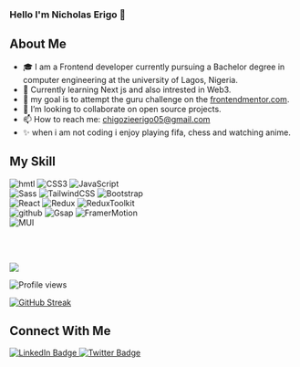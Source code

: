 ### Hello I'm Nicholas Erigo 👋

## About Me
  - 🎓 I am a Frontend developer currently pursuing a Bachelor degree in computer engineering at the university of Lagos, Nigeria.
  - 🌱 Currently learning Next js and also intrested in Web3.
  - 🎯 my goal is to attempt the guru challenge on the [frontendmentor.com](https://www.frontendmentor.io/challenges?difficulties=5).
  - 👯 I’m looking to collaborate on open source projects.
  - 📫 How to reach me: [chigozieerigo05@gmail.com](mailto:chigozieerigo05@gmail.com)
  - ✨ when i am not coding i enjoy playing fifa, chess and watching anime.
  
## My Skill
 ![hmtl](https://img.shields.io/badge/HTML5-E34F26?style=for-the-badge&logo=HTML5&logoColor=white)
 ![CSS3](https://img.shields.io/badge/CSS3-1572B6?style=for-the-badge&logo=CSS3&logoColor=white)
 ![JavaScript](https://img.shields.io/badge/JavaScript-F7DF1E?style=for-the-badge&logo=JavaScript&logoColor=black)
 <br />
 ![Sass](https://img.shields.io/badge/Sass-CC6699?style=for-the-badge&logo=Sass&logoColor=white)
 ![TailwindCSS](https://img.shields.io/badge/TailwindCSS-06B6D4?style=for-the-badge&logo=TailwindCSS&logoColor=white)
 ![Bootstrap](https://img.shields.io/badge/Bootstrap-7952B3?style=for-the-badge&logo=Bootstrap&logoColor=white)
 <br />
 ![React](https://img.shields.io/badge/React-61DAFB?style=for-the-badge&logo=React&logoColor=black)
 ![Redux](https://img.shields.io/badge/Redux-764ABC?style=for-the-badge&logo=Redux&logoColor=white)
 ![ReduxToolkit](https://img.shields.io/badge/ReduxToolkit-764ABC?style=for-the-badge&logo=Redux&logoColor=white)
 <br />
 ![github](https://img.shields.io/badge/GitHub-000000?style=for-the-badge&logo=GitHub&logoColor=white)
 ![Gsap](https://img.shields.io/badge/Gsap-88CE02?style=for-the-badge&logo=&logoColor=white)
 ![FramerMotion](https://img.shields.io/badge/FramerMotion-D112B9?style=for-the-badge&logo=&logoColor=white)
 <br />
 ![MUI](https://img.shields.io/badge/MUI-007FFF?style=for-the-badge&logo=MUI&logoColor=white)
 
 
  <br>
  <br>
  <p>
  <img src = "https://github-readme-stats.vercel.app/api?username=nick335&show_icons=true&theme=tokyonight&line_height=27">
</p>

![Profile views](https://gpvc.arturio.dev/nick335)

[![GitHub Streak](https://github-readme-streak-stats.herokuapp.com?user=nick335)](https://git.io/streak-stats)
 
 ## Connect With Me
 <div id="badges">
  <a href="https://www.linkedin.com/in/chigozie-erigo-435a4a248">
    <img src="https://img.shields.io/badge/LinkedIn-blue?style=for-the-badge&logo=linkedin&logoColor=white" alt="LinkedIn Badge"/>
  </a>
  <a href="https://twitter.com/ChigozieErigo">
    <img src="https://img.shields.io/badge/Twitter-blue?style=for-the-badge&logo=twitter&logoColor=white" alt="Twitter Badge"/>
  </a>
</div>


<!--
**nick335/nick335** is a ✨ _special_ ✨ repository because its `README.md` (this file) appears on your GitHub profile.

Here are some ideas to get you started:

- 🔭 I’m currently working on ...
- 🌱 I’m currently learning ...
- 👯 I’m looking to collaborate on ...
- 🤔 I’m looking for help with ...
- 💬 Ask me about ...
- 📫 How to reach me: ...
- 😄 Pronouns: ...
- ⚡ Fun fact: ...
-->
